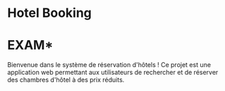 # Hotel Booking
# EXAM*

Bienvenue dans le système de réservation d'hôtels ! Ce projet est une application web permettant aux utilisateurs de rechercher et de réserver des chambres d'hôtel à des prix réduits.
